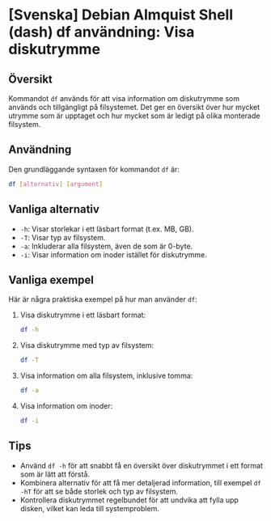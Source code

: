 # [Svenska] Debian Almquist Shell (dash) df användning: Visa diskutrymme

## Översikt
Kommandot `df` används för att visa information om diskutrymme som används och tillgängligt på filsystemet. Det ger en översikt över hur mycket utrymme som är upptaget och hur mycket som är ledigt på olika monterade filsystem.

## Användning
Den grundläggande syntaxen för kommandot `df` är:

```bash
df [alternativ] [argument]
```

## Vanliga alternativ
- `-h`: Visar storlekar i ett läsbart format (t.ex. MB, GB).
- `-T`: Visar typ av filsystem.
- `-a`: Inkluderar alla filsystem, även de som är 0-byte.
- `-i`: Visar information om inoder istället för diskutrymme.

## Vanliga exempel
Här är några praktiska exempel på hur man använder `df`:

1. Visa diskutrymme i ett läsbart format:
   ```bash
   df -h
   ```

2. Visa diskutrymme med typ av filsystem:
   ```bash
   df -T
   ```

3. Visa information om alla filsystem, inklusive tomma:
   ```bash
   df -a
   ```

4. Visa information om inoder:
   ```bash
   df -i
   ```

## Tips
- Använd `df -h` för att snabbt få en översikt över diskutrymmet i ett format som är lätt att förstå.
- Kombinera alternativ för att få mer detaljerad information, till exempel `df -hT` för att se både storlek och typ av filsystem.
- Kontrollera diskutrymmet regelbundet för att undvika att fylla upp disken, vilket kan leda till systemproblem.